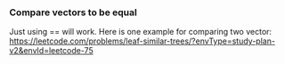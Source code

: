 
### Compare vectors to be equal

Just using == will work.
Here is one example for comparing two vector<int>: https://leetcode.com/problems/leaf-similar-trees/?envType=study-plan-v2&envId=leetcode-75

